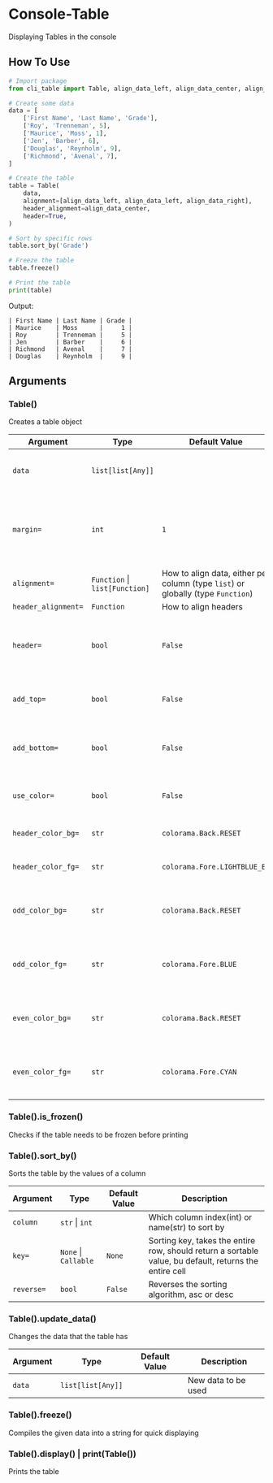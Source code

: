 # Console-Table
Displaying Tables in the console

## How To Use
```python
# Import package
from cli_table import Table, align_data_left, align_data_center, align_data_right

# Create some data
data = [
	['First Name', 'Last Name', 'Grade'],
	['Roy', 'Trenneman', 5],
	['Maurice', 'Moss', 1],
	['Jen', 'Barber', 6],
	['Douglas', 'Reynholm', 9],
	['Richmond', 'Avenal', 7],
]

# Create the table
table = Table(
	data,
	alignment=[align_data_left, align_data_left, align_data_right],
	header_alignment=align_data_center,
	header=True,
)

# Sort by specific rows
table.sort_by('Grade')

# Freeze the table
table.freeze()

# Print the table
print(table)
```

Output:
```
| First Name | Last Name | Grade |
| Maurice    | Moss      |     1 |
| Roy        | Trenneman |     5 |
| Jen        | Barber    |     6 |
| Richmond   | Avenal    |     7 |
| Douglas    | Reynholm  |     9 |
```

## Arguments

### Table()
Creates a table object

| Argument            | Type             | Default Value | Description |
| ------------------- | ---------------- | ------------- |------------ |
| `data`              | `list[list[Any]]` |  | 2D array containing the data to be used |
| `margin=`           | `int` | `1` | Margin around cells, (how many spaces before and after data) |
| `alignment=`        | `Function` \| `list[Function]` | How to align data, either per column  (type `list`) or globally (type `Function`) |
| `header_alignment=` | `Function` | How to align headers |
| `header=`           | `bool` | `False` | Does the data contain a header (0th row is the header) |
| `add_top=`          | `bool` | `False` | Add a top border around the table |
| `add_bottom=`       | `bool` | `False` | Add a bottom border around the table |
| `use_color=`        | `bool` | `False` | Use `colorama` colors for the table |
| `header_color_bg=`  | `str` | `colorama.Back.RESET` | Header Background Color |
| `header_color_fg=`  | `str` | `colorama.Fore.LIGHTBLUE_EX` | Header Foreground Color |
| `odd_color_bg=`     | `str` | `colorama.Back.RESET` | Odd Numbered Cells Background Color |
| `odd_color_fg=`     | `str` | `colorama.Fore.BLUE` | Odd Numbered Cells Foreground Color |
| `even_color_bg=`    | `str` | `colorama.Back.RESET` | Even Numbered Cells Background Color |
| `even_color_fg=`    | `str` | `colorama.Fore.CYAN` | Even Numbered Cells Foreground Color |

### Table().is_frozen()
Checks if the table needs to be frozen before printing


### Table().sort_by()
Sorts the table by the values of a column

| Argument            | Type             | Default Value | Description |
| ------------------- | ---------------- | ------------- |------------ |
| `column`            | `str` \| `int` |  | Which column index(int) or name(str) to sort by |
| `key=`              | `None` \| `Callable` | `None` | Sorting key, takes the entire row, should return a sortable value, bu default, returns the entire cell |
| `reverse=`          | `bool` | `False` | Reverses the sorting algorithm, asc or desc |


### Table().update_data()
Changes the data that the table has

| Argument            | Type             | Default Value | Description |
| ------------------- | ---------------- | ------------- |------------ |
| `data`           | `list[list[Any]]` |  | New data to be used |


### Table().freeze()
Compiles the given data into a string for quick displaying


### Table().display() | print(Table())
Prints the table

